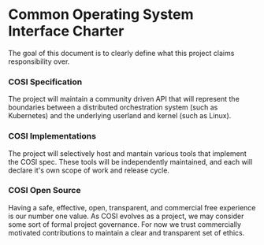 # Common Operating System Interface Charter

The goal of this document is to clearly define what this project claims responsibility over.

### COSI Specification

The project will maintain a community driven API that will represent the boundaries between a distributed orchestration system (such as Kubernetes) and the underlying userland and kernel (such as Linux).

### COSI Implementations

The project will selectively host and mantain various tools that implement the COSI spec. These tools will be independently maintained, and each will declare it's own scope of work and release cycle.

### COSI Open Source

Having a safe, effective, open, transparent, and commercial free experience is our number one value. As COSI evolves as a project, we may consider some sort of formal project governance. For now we trust commercially motivated contributions to maintain a clear and transparent set of ethics. 

